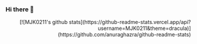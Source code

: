 ### Hi there 👋

<!-- Badge Icon -->
<div align=right>
<div>
  <!-- Github stats -->
[![MJK0211's github stats](https://github-readme-stats.vercel.app/api?username=MJK0211&theme=dracula)](https://github.com/anuraghazra/github-readme-stats)
</div>
